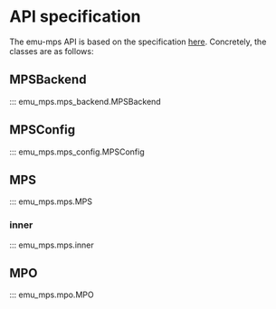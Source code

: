 # API specification

The emu-mps API is based on the specification [here](../base_classes.md). Concretely, the classes are as follows:

## MPSBackend
::: emu_mps.mps_backend.MPSBackend

## MPSConfig
::: emu_mps.mps_config.MPSConfig

## MPS
::: emu_mps.mps.MPS

### inner
::: emu_mps.mps.inner

## MPO
::: emu_mps.mpo.MPO

